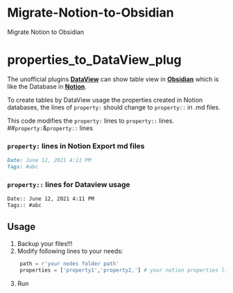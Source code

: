 # Migrate-Notion-to-Obsidian
Migrate Notion to Obsidian

# properties_to_DataView_plug

The unofficial plugins **[DataView](https://github.com/blacksmithgu/obsidian-dataview)** can show table view in **[Obsidian](https://obsidian.md/)** which is like the Database in **[Notion](https://www.notion.so)**.

To create tables by DataView usage the properties created in Notion databases, the lines of `property:` should change to `property::` in .md files.

This code modifies the `property:` lines to `property::` lines.
##`property:`&`property::` lines
### `property:` lines in Notion Export md files
``` md
Date: June 12, 2021 4:11 PM
Tags: #abc
```

### `property::` lines for Dataview usage
``` md
Date:: June 12, 2021 4:11 PM
Tags:: #abc
```

## Usage
1. Backup your files!!!
2. Modify following lines to your needs:
``` python
    path = r'your nodes folder path' 
    properties = ['property1','property2,'] # your notion properties list
``` 
3. Run
